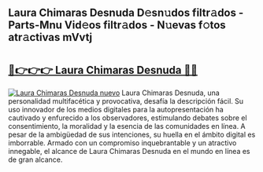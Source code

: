 ## Laura Chimaras Desnuda D𝚎sn𝚞dos filtr𝚊dos - Parts-Mnu Vid𝚎os filtr𝚊dos - N𝚞evas f𝚘tos atr𝚊ctivas mVvtj

# <h2><a href="http://mb8qz2.tromn.icu/?c=Laura+Chimaras+Desnuda">🔗👉👉👉 Laura Chimaras Desnuda 🔗🔗</a></h2>

[![Laura Chimaras Desnuda nuevo](https://i.imgur.com/pEAQMta.gif)](http://mb8qz2.tromn.icu/?c=Laura+Chimaras+Desnuda)
Laura Chimaras Desnuda, una personalidad multifacética y provocativa, desafía la descripción fácil. Su uso innovador de los medios digitales para la autopresentación ha cautivado y enfurecido a los observadores, estimulando debates sobre el consentimiento, la moralidad y la esencia de las comunidades en línea. A pesar de la ambigüedad de sus intenciones, su huella en el ámbito digital es imborrable. Armado con un compromiso inquebrantable y un atractivo innegable, el alcance de Laura Chimaras Desnuda en el mundo en línea es de gran alcance.
